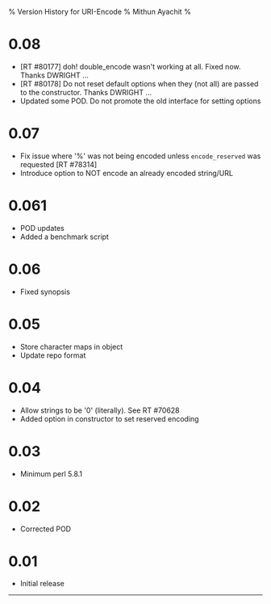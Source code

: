 % Version History for URI-Encode
% Mithun Ayachit
%

# 0.08

-   [RT \#80177] doh! double\_encode wasn't working at all. Fixed now.
    Thanks DWRIGHT ...
-   [RT \#80178] Do not reset default options when they (not all) are
    passed to the constructor. Thanks DWRIGHT ...
-   Updated some POD. Do not promote the old interface for setting
    options

# 0.07

-   Fix issue where '%' was not being encoded unless `encode_reserved`
    was requested [RT \#78314]
-   Introduce option to NOT encode an already encoded string/URL

# 0.061

-   POD updates
-   Added a benchmark script

# 0.06

-   Fixed synopsis

# 0.05

-   Store character maps in object
-   Update repo format

# 0.04

-   Allow strings to be '0' (literally). See RT \#70628
-   Added option in constructor to set reserved encoding

# 0.03

-   Minimum perl 5.8.1

# 0.02

-   Corrected POD

# 0.01

-   Initial release

* * * * *
